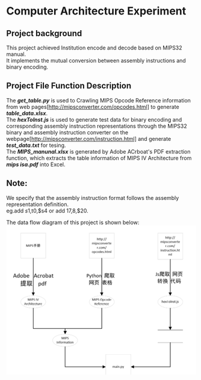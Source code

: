 # Computer Architecture Experiment
## Project background
This project achieved Institution encode and decode based on MIPS32 manual.  
It implements the mutual conversion between assembly instructions and binary encoding.  
## Project File Function Description
The ***get_table.py*** is used to Crawling MIPS Opcode Reference information from web pages[http://mipsconverter.com/opcodes.html] to generate ***table_data.xlsx***.  
The ***hexToInst.js*** is used to generate test data for binary encoding and corresponding assembly instruction representations through the MIPS32 binary and assembly instruction converter on the webpage[http://mipsconverter.com/instruction.html] and generate ***test_data.txt*** for tesing.  
The ***MIPS_manunal.xlsx*** is generated by Adobe ACrboat's PDF extraction function, which extracts the table information of MIPS IV Architecture from ***mips isa.pdf*** into Excel.  
## Note:  
We specify that the assembly instruction format follows the assembly representation definition.  
eg.add $s1,$t0,$s4 or add $17,$8,$20.  

The data flow diagram of this project is shown below:![数据流图](数据流图.png)
